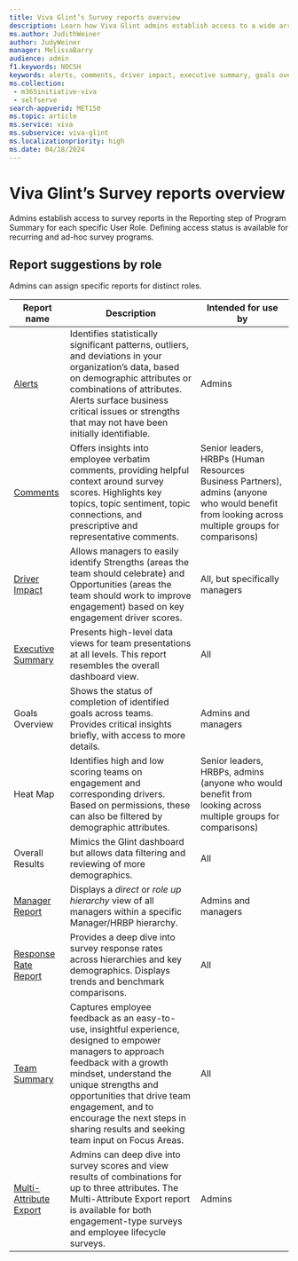 ```yaml
---
title: Viva Glint’s Survey reports overview
description: Learn how Viva Glint admins establish access to a wide array of reports for each specific manager.
ms.author: JudithWeiner
author: JudyWeiner
manager: MelissaBarry
audience: admin
f1.keywords: NOCSH
keywords: alerts, comments, driver impact, executive summary, goals overview, heat map, overall results, manager report, response rate, team summary, report access level
ms.collection: 
 - m365initiative-viva
 - selfserve
search-appverid: MET150
ms.topic: article
ms.service: viva
ms.subservice: viva-glint
ms.localizationpriority: high
ms.date: 04/18/2024
---
```


# Viva Glint’s Survey reports overview

Admins establish access to survey reports in the Reporting step of Program Summary for each specific User Role. Defining access status is available for recurring and ad-hoc survey programs.

## Report suggestions by role

Admins can assign specific reports for distinct roles.

| **Report name** | **Description** | **Intended for use by** |
|---|---|---|
| [Alerts](https://go.microsoft.com/fwlink/?linkid=2231008) | Identifies statistically significant patterns, outliers, and deviations in your organization’s data, based on demographic attributes or combinations of attributes. Alerts surface business critical issues or strengths that may not have been initially identifiable. | Admins |
| [Comments](https://go.microsoft.com/fwlink/?linkid=225262)| Offers insights into employee verbatim comments, providing helpful context around survey scores. Highlights key topics, topic sentiment, topic connections, and prescriptive and representative comments. | Senior leaders, HRBPs (Human Resources Business Partners), admins (anyone who would benefit from looking across multiple groups for comparisons) |
| [Driver Impact]( https://go.microsoft.com/fwlink/?linkid=2231009)| Allows managers to easily identify Strengths (areas the team should celebrate) and Opportunities (areas the team should work to improve engagement) based on key engagement driver scores. | All, but specifically managers |
| [Executive Summary](https://go.microsoft.com/fwlink/?linkid=2231010) | Presents high-level data views for team presentations at all levels. This report resembles the overall dashboard view. | All |
| Goals Overview | Shows the status of completion of identified goals across teams. Provides critical insights briefly, with access to more details. | Admins and managers |
| Heat Map | Identifies high and low scoring teams on engagement and corresponding drivers. Based on permissions, these can also be filtered by demographic attributes. | Senior leaders, HRBPs, admins (anyone who would benefit from looking across multiple groups for comparisons) |
| Overall Results | Mimics the Glint dashboard but allows data filtering and reviewing of more demographics. | All |
| [Manager Report](https://go.microsoft.com/fwlink/?linkid=2231110)| Displays a *direct* or *role up hierarchy* view of all managers within a specific Manager/HRBP hierarchy. | Admins and managers |
| [Response Rate Report](https://go.microsoft.com/fwlink/?linkid=2231209)| Provides a deep dive into survey response rates across hierarchies and key demographics. Displays trends and benchmark comparisons. | All |
| [Team Summary](https://go.microsoft.com/fwlink/?linkid=2231209)| Captures employee feedback as an easy-to-use, insightful experience, designed to empower managers to approach feedback with a growth mindset, understand the unique strengths and opportunities that drive team engagement, and to encourage the next steps in sharing results and seeking team input on Focus Areas. | All |
|[Multi-Attribute Export](https://go.microsoft.com/fwlink/?linkid=2231113)|Admins can deep dive into survey scores and view results of combinations for up to three attributes. The Multi-Attribute Export report is available for both engagement-type surveys and employee lifecycle surveys. | Admins|

